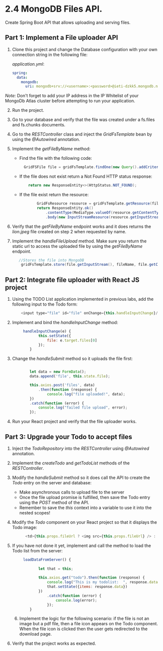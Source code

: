 # 2.4 MongoDB Files API.
Create Spring Boot API that allows uploading and serving files.


## Part 1: Implement a File uploader API

1. Clone this project and change the Database configuration with your own connection string in the following file:
        
    *application.yml*:
    ``` yaml
    spring:
      data:
        mongodb:
          uri: mongodb+srv://<username>:<password>@ieti-dzkk5.mongodb.net/test?retryWrites=true&w=majority 
    ```

*Note:* Don't forget to add your IP address in the IP Whitelist of your MongoDb Atlas cluster before attempting to run your application. 

2. Run the project.

3. Go to your database and verify that the file was created under a fs.files and fs.chunks documents. 

4. Go to the *RESTController* class and inject the *GridFsTemplate* bean by using the *@Autowired* annotation.

5. Implement the *getFileByName* method:

    * Find the file with the following code:
        ````Java
          GridFSFile file = gridFsTemplate.findOne(new Query().addCriteria(Criteria.where("filename").is(filename)));
        ````
    * If the file does not exist return a Not Found HTTP status response:
    
        ````Java
            return new ResponseEntity<>(HttpStatus.NOT_FOUND);
        ````
    * If the file exist return the resource:
        ````Java
                GridFsResource resource = gridFsTemplate.getResource(file.getFilename());
                return ResponseEntity.ok()
                    .contentType(MediaType.valueOf(resource.getContentType()))
                    .body(new InputStreamResource(resource.getInputStream()));
        ````    
    
5. Verify that the *getFileByName* endpoint works and it does returns the *lion.jpeg* file created on step 2 when requested by name.


6. Implement the *handleFileUpload* method. Make sure you return the static url to access the uploaded file by using the *getFileByName* endpoint.

    ````Java
       //Stores the file into MongoDB
        gridFsTemplate.store(file.getInputStream(), fileName, file.getContentType());
    ````

## Part 2: Integrate file uploader with React JS project

1. Using the TODO List application implemented in previous labs, add the following input to the Todo form:

    ````Javascript
        <input type="file" id="file" onChange={this.handleInputChange}/>
    ````
    
2. Implement and bind the *handleInputChange* method:

    ````Javascript
         handleInputChange(e) {
                this.setState({
                    file: e.target.files[0]
                });                
            }
    ````

3. Change the *handleSubmit* method so it uploads the file first:

    ````Javascript
    
            let data = new FormData();
            data.append('file', this.state.file);
    
            this.axios.post('files', data)
                .then(function (response) {
                    console.log("file uploaded!", data);
            })
            .catch(function (error) {
                console.log("failed file upload", error);
            });
    
    ```` 
4. Run your React project and verify that the file uploader works.


## Part 3: Upgrade your Todo to accept files

1. Inject the *TodoRepository* into the *RESTController* using *@Autowired* annotation.

2. Implement the *createTodo* and *getTodoList* methods of the *RESTController*.

3. Modify the *handleSubmit* method so it does call the API to create the *Todo* entry on the server and database:

    * Make asynchronous calls to upload file to the server
    * Once the file upload promise is fulfilled, then save the Todo entry using the *POST* method of the API.
    * Remember to save the *this* context into a variable to use it into the nested scopes!
   
4. Modify the *Todo* component on your React project so that it displays the Todo image:

    ````Javascript
          <td>{this.props.fileUrl ? <img src={this.props.fileUrl} /> : <div/>}</td>
    ```` 

5. If you have not done it yet, implement and call the method to load the Todo list from the server:

    ```javascript
         loadDataFromServer() {
        
                let that = this;
        
                this.axios.get("todo").then(function (response) {
                    console.log("This is my todolist:  ", response.data);
                    that.setState({items: response.data})
                })
                    .catch(function (error) {
                        console.log(error);
                    });
            }

    ```    
    6. Implement the logic for the following scenario: if the file is not an image but a pdf file, then a file icon appears on the Todo component. When the file icon is clicked then the user gets redirected to the download page.
    
7. Verify that the project works as expected.
